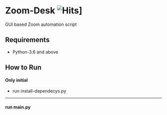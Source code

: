 # Zoom-Desk ![Hits](https://hits.seeyoufarm.com/api/count/incr/badge.svg?url=https%3A%2F%2Fgithub.com%2FTomClesius%2FZoom-Desk%2F&count_bg=%2379C83D&title_bg=%23555555&icon=&icon_color=%23E7E7E7&title=hits&edge_flat=true)]

GUI based Zoom automation script

## Requirements
* Python-3.6 and above

## How to Run
#### Only initial
- run install-dependecys.py
----------------------------
#### run main.py
